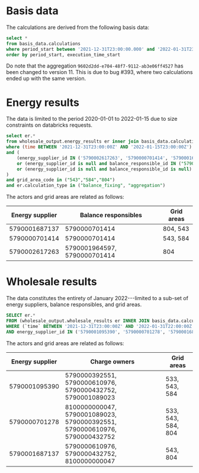 # Basis data
The calculations are derived from the following basis data:

```sql
select *
from basis_data.calculations
where period_start between '2021-12-31T23:00:00.000' and '2022-01-31T23:00:00.000'
order by period_start, execution_time_start
```

Do note that the aggregation `9602d2dd-e704-48f7-9112-ab3e06ff4527` has been changed to version 11. This is due to bug #393, where two calculations ended up with the same version. 

# Energy results

The data is limited to the period 2020-01-01 to 2022-01-15 due to size constraints on databricks requests.

```sql
select er.*
from wholesale_output.energy_results er inner join basis_data.calculations cs on er.calculation_id = cs.calculation_id
where (time BETWEEN '2021-12-31T23:00:00Z' AND '2022-01-15T23:00:00Z')
and (
    (energy_supplier_id IN ('5790002617263', '5790000701414', '5790001687137'))
    or (energy_supplier_id is null and balance_responsible_id IN ("5790000701414","5790001964597"))
    or (energy_supplier_id is null and balance_responsible_id is null)
)
and grid_area_code in ("543","584","804")
and er.calculation_type in ("balance_fixing", "aggregation")
```

The actors and grid areas are related as follows:

| Energy supplier | Balance responsibles         | Grid areas |
|-----------------|------------------------------|------------|
| 5790001687137   | 5790000701414                | 804, 543   |
| 5790000701414   | 5790000701414                | 543, 584   |
| 5790002617263   | 5790001964597, 5790000701414 | 804        |

# Wholesale results
The data constitutes the entirety of January 2022---limited to a sub-set of energy suppliers, balance responsibles, and grid areas.

```sql
SELECT er.*
FROM (wholesale_output.wholesale_results er INNER JOIN basis_data.calculations cs ON er.calculation_id = cs.calculation_id)
WHERE (`time` BETWEEN '2021-12-31T23:00:00Z' AND '2022-01-31T22:00:00Z')
AND energy_supplier_id IN ('5790001095390', '5790000701278', '5790001687137')
```

The actors and grid areas are related as follows:

| Energy supplier | Charge owners                                                             | Grid areas         |
|-----------------|---------------------------------------------------------------------------|--------------------|
| 5790001095390   | 5790000392551, 5790000610976, 5790000432752, 5790001089023                | 533, 543, 584      |
| 5790000701278   | 8100000000047, 5790001089023, 5790000392551, 5790000610976, 5790000432752 | 533, 543, 584, 804 |
| 5790001687137   | 5790000610976, 5790000432752, 8100000000047                               | 543, 804           |